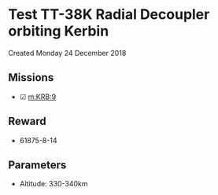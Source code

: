 # Test TT-38K Radial Decoupler orbiting Kerbin
Created Monday 24 December 2018

Missions
--------

* ☑ [m:KRB:9](../m/KRB/9.markdown)


Reward
------

* 61875-8-14


Parameters
----------

* Altitude: 330-340km


